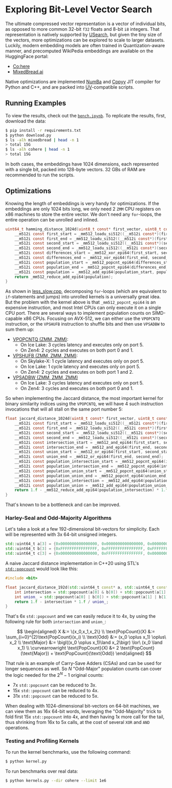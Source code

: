# Exploring Bit-Level Vector Search

The ultimate compressed vector representation is a vector of individual bits, as opposed to more common 32-bit `f32` floats and 8-bit `i8` integers.
That representation is natively supported by [USearch](https://github.com/unum-cloud/usearch), but given the tiny size of the vectors, more optimizations can be explored to scale to larger datasets.
Luckily, modern embedding models are often trained in Quantization-aware manner, and precomputed WikiPedia embeddings are available on the HuggingFace portal:

- [Co:here](https://huggingface.co/datasets/Cohere/wikipedia-2023-11-embed-multilingual-v3)
- [MixedBread.ai](https://huggingface.co/datasets/mixedbread-ai/wikipedia-embed-en-2023-11)

Native optimizations are implemented [NumBa](https://numba.pydata.org/) and [Cppyy](https://cppyy.readthedocs.io/) JIT compiler for Python and C++, and are packed into [UV](https://docs.astral.sh/uv/)-compatible scripts.

## Running Examples

To view the results, check out the [`bench.ipynb`](bench.ipynb).
To replicate the results, first, download the data:

```sh
$ pip install -r requirements.txt
$ python download.py
$ ls -alh mixedbread | head -n 1
> total 15G
$ ls -alh cohere | head -n 1
> total 15G
```

In both cases, the embeddings have 1024 dimensions, each represented with a single bit, packed into 128-byte vectors.
32 GBs of RAM are recommended to run the scripts.

## Optimizations

Knowing the length of embeddings is very handy for optimizations.
If the embeddings are only 1024 bits long, we only need 2 `ZMM` CPU registers on x86 machines to store the entire vector.
We don't need any `for`-loops, the entire operation can be unrolled and inlined.

```c
uint64_t hamming_distance_1024d(uint8_t const* first_vector, uint8_t const* second_vector) {
    __m512i const first_start = _mm512_loadu_si512((__m512i const*)(first_vector));
    __m512i const first_end = _mm512_loadu_si512((__m512i const*)(first_vector + 64));
    __m512i const second_start = _mm512_loadu_si512((__m512i const*)(second_vector));
    __m512i const second_end = _mm512_loadu_si512((__m512i const*)(second_vector + 64));
    __m512i const differences_start = _mm512_xor_epi64(first_start, second_start);
    __m512i const differences_end = _mm512_xor_epi64(first_end, second_end);
    __m512i const population_start = _mm512_popcnt_epi64(differences_start);
    __m512i const population_end = _mm512_popcnt_epi64(differences_end);
    __m512i const population = _mm512_add_epi64(population_start, population_end);
    return _mm512_reduce_add_epi64(population);
}
```

As shown in [less_slow.cpp](https://github.com/ashvardanian/less_slow.cpp), decomposing `for`-loops (which are equivalent to `if`-statements and jumps) into unrolled kernels is a universally great idea.
But the problem with the kernel above is that `_mm512_popcnt_epi64` is an expensive instruction, and most Intel CPUs can only execute it on a single CPU port.
There are several ways to implement population counts on SIMD-capable x86 CPUs.
Focusing on AVX-512, we can either use the `VPOPCNTQ` instruction, or the `VPSHUFB` instruction to shuffle bits and then use `VPSADBW` to sum them up:

- [VPOPCNTQ (ZMM, ZMM)](https://uops.info/html-instr/VPOPCNTQ_ZMM_ZMM.html):
    - On Ice Lake: 3 cycles latency and executes only on port 5.
    - On Zen4: 2 cycles and executes on both port 0 and 1.
- [VPSHUFB (ZMM, ZMM, ZMM)](https://uops.info/html-instr/VPSHUFB_ZMM_ZMM_ZMM.html):
    - On Skylake-X: 1 cycle latency and executes only on port 5.
    - On Ice Lake: 1 cycle latency and executes only on port 5.
    - On Zen4: 2 cycles and executes on both port 1 and 2.
- [VPSADBW (ZMM, ZMM, ZMM)](https://uops.info/html-instr/VPSADBW_ZMM_ZMM_ZMM.html)
    - On Ice Lake: 3 cycles latency and executes only on port 5.
    - On Zen4: 3 cycles and executes on both port 0 and 1.

So when implementing the Jaccard distance, the most important kernel for binary similarity indices using the `VPOPCNTQ`, we will have 4 such instruction invocations that will all stall on the same port number 5:

```c
float jaccard_distance_1024d(uint8_t const* first_vector, uint8_t const* second_vector) {
    __m512i const first_start = _mm512_loadu_si512((__m512i const*)(first_vector));
    __m512i const first_end = _mm512_loadu_si512((__m512i const*)(first_vector + 64));
    __m512i const second_start = _mm512_loadu_si512((__m512i const*)(second_vector));
    __m512i const second_end = _mm512_loadu_si512((__m512i const*)(second_vector + 64));
    __m512i const intersection_start = _mm512_and_epi64(first_start, second_start);
    __m512i const intersection_end = _mm512_and_epi64(first_end, second_end);
    __m512i const union_start = _mm512_or_epi64(first_start, second_start);
    __m512i const union_end = _mm512_or_epi64(first_end, second_end);
    __m512i const population_intersection_start = _mm512_popcnt_epi64(intersection_start);
    __m512i const population_intersection_end = _mm512_popcnt_epi64(intersection_end);
    __m512i const population_union_start = _mm512_popcnt_epi64(union_start);
    __m512i const population_union_end = _mm512_popcnt_epi64(union_end);
    __m512i const population_intersection = _mm512_add_epi64(population_intersection_start, population_intersection_end);
    __m512i const population_union = _mm512_add_epi64(population_union_start, population_union_end);
    return 1.f - _mm512_reduce_add_epi64(population_intersection) * 1.f / _mm512_reduce_add_epi64(population_union);
}
```

That's known to be a bottleneck and can be improved.

### Harley-Seal and Odd-Majority Algorithms

Let's take a look at a few 192-dimensional bit-vectors for simplicity.
Each will be represented with 3x 64-bit unsigned integers.

```cpp
std::uint64_t a[3] = {0x0000000000000000, 0x0000000000000000, 0x0000000000000000};
std::uint64_t b[3] = {0xFFFFFFFFFFFFFFFF, 0xFFFFFFFFFFFFFFFF, 0xFFFFFFFFFFFFFFFF};
std::uint64_t c[3] = {0x0000000000000000, 0xFFFFFFFFFFFFFFFF, 0x0000000000000000};
```

A naive Jaccard distance implementation in C++20 using STL's [`std::popcount`](https://en.cppreference.com/w/cpp/numeric/popcount) would look like this:

```cpp
#include <bit>

float jaccard_distance_192d(std::uint64_t const* a, std::uint64_t const* b) {
    int intersection = std::popcount(a[0] & b[0]) + std::popcount(a[1] & b[1]) + std::popcount(a[2] & b[2]);
    int union_ = std::popcount(a[0] | b[0]) + std::popcount(a[1] | b[1]) + std::popcount(a[2] | b[2]);
    return 1.f - intersection * 1.f / union_;
}
```

That's 6x `std::popcount` and we can easily reduce it to 4x, by using the following rule for both `intersection` and `union_`:

$$
\begin{aligned}
X &:= \{x_0,x_1,x_2\} \\
\text{PopCount}(X) &:= \sum_{i=0}^{2}\text{PopCount}(x_i) \\
\text{Odd} &:= (x_0 \oplus x_1) \oplus\ x_2 \\
\text{Major} &:= \bigl((x_0 \oplus x_1)\land x_2\bigr) \lor\ (x_0 \land x_1) \\
\curvearrowright \text{PopCount}(X) &= 2 \text{PopCount}(\text{Major}) + \text{PopCount}(\text{Odd})
\end{aligned}
$$

That rule is an example of Carry-Save Adders (CSAs) and can be used for longer sequences as well.
So $N$ "Odd-Major" population counts can cover the logic needed for the $2^N-1$ original counts:

- 7x `std::popcount` can be reduced to 3x.
- 15x `std::popcount` can be reduced to 4x.
- 31x `std::popcount` can be reduced to 5x.

When dealing with 1024-dimensional bit-vectors on 64-bit machines, we can view them as 16x 64-bit words, leveraging the "Odd-Majority" trick to fold first 15x `std::popcount` into 4x, and then having 1x more call for the tail, thus shrinking from 16x to 5x calls, at the cost of several `XOR` and `AND` operations.

### Testing and Profiling Kernels

To run the kernel benchmarks, use the following command:

```sh
$ python kernel.py
```

To run benchmarks over real data:

```sh
$ python kernels.py --dir cohere --limit 1e6
```
